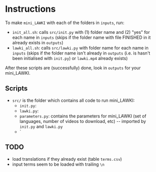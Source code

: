 # Instructions

To make `mini_LAWKI` with each of the folders in `inputs`, run:

 - `init_all.sh`: calls `src/init.py` with (1) folder name and (2) "yes" for each name in `inputs` 
   (skips if the folder name with file FINISHED in it already exists in `outputs`)
 - `lawki_all.sh`: calls `src/lawki.py` with folder name for each name in `inputs`
   (skips if the folder name isn't already in `outputs` (i.e. is hasn't been initialised with `init.py`)
   or `lawki.mp4` already exists)

After these scripts are (successfully) done, look in `outputs` for your mini_LAWKI.

## Scripts

 - `src/` is the folder which contains all code to run mini_LAWKI:
   - `init.py`: 
   - `lawki.py`:
   - `parameters.py`: contains the parameters for mini_LAWKI (set of languages, 
     number of videos to download, etc) -- imported by `init.py` and `lawki.py`
   - `  



## TODO

 - load translations if they already exist (table `terms.csv`)
 - input terms seem to be loaded with trailing `\n`
